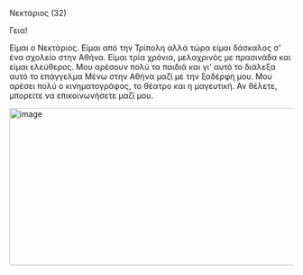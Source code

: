 
Νεκτάριος (32)

Γεια!

Είμαι ο Νεκτάριος. Είμαι από την Τρίπολη αλλά τώρα είμαι δάσκαλος σ' ένα σχολείο στην Αθήνα. Είμαι τρία χρόνια, μελαχρινός με πρασινάδα και είμαι ελεύθερος. Μου αρέσουν πολύ τα παιδιά και γι' αυτό το διάλεξα αυτό το επάγγελμα Μένω στην Αθήνα μαζί με την ξαδέρφη μου. Μου αρέσει πολύ ο κινηματογράφος, το θέατρο και η μαγευτική. Αν θέλετε, μπορείτε να επικοινωνήσετε μαζί μου.

<img width="783" height="280" alt="image" src="https://github.com/user-attachments/assets/b770b3a6-acec-473e-a7c2-62b21463bbd8" />
